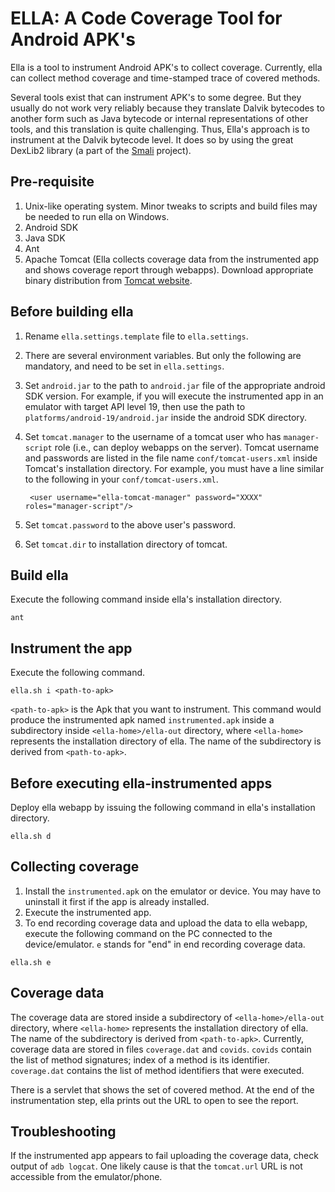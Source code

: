 ELLA: A Code Coverage Tool for Android APK's 
====

Ella is a tool to instrument Android APK's to collect
coverage. Currently, ella can collect method coverage and time-stamped trace of covered methods.

Several tools exist that can instrument APK's to some
degree. But they usually do not work very reliably because they
translate Dalvik bytecodes to another form such as Java bytecode or
internal representations of other tools, and this translation is quite
challenging.  Thus, Ella's approach is to instrument at the Dalvik
bytecode level. It does so by using the great DexLib2 library (a part
of the [Smali](https://github.com/JesusFreke/smali) project).

## Pre-requisite
1. Unix-like operating system. Minor tweaks to scripts and build files may be needed to run ella on Windows.
2. Android SDK
3. Java SDK
4. Ant
5. Apache Tomcat (Ella collects coverage data from the instrumented app and shows coverage report
through webapps). Download appropriate binary distribution from [Tomcat website](http://tomcat.apache.org/download-70.cgi).

## Before building ella
1. Rename `ella.settings.template` file to `ella.settings`.
2. There are several environment variables. But only the following are mandatory, and need to be set in `ella.settings`. 
  1. Set `android.jar` to the path to `android.jar` file of the appropriate
android SDK version. For example, if you will execute the instrumented app in an emulator
with target API level 19, then use the path to `platforms/android-19/android.jar` inside the android SDK directory.
  2. Set `tomcat.manager` to the username of a tomcat user who has `manager-script` role (i.e., can deploy webapps on the server). Tomcat username and passwords are listed in the file name `conf/tomcat-users.xml` inside Tomcat's installation directory.  For example, you must have a line similar to the following in your `conf/tomcat-users.xml`.

          <user username="ella-tomcat-manager" password="XXXX" roles="manager-script"/>

  3. Set `tomcat.password` to the above user's password. 
  4. Set `tomcat.dir` to installation directory of tomcat. 

## Build ella
Execute the following command inside ella's installation directory.
```
ant 
```

## Instrument the app
Execute the following command.
```
ella.sh i <path-to-apk>
```

`<path-to-apk>` is the Apk that you want to instrument. This command would produce the instrumented apk named `instrumented.apk` inside a subdirectory inside `<ella-home>/ella-out` directory, where `<ella-home>` represents the installation directory of ella. The name of the subdirectory is derived from `<path-to-apk>`.

## Before executing ella-instrumented apps
Deploy ella webapp by issuing the following command in ella's installation directory.
```
ella.sh d
```

## Collecting coverage
1. Install the `instrumented.apk` on the emulator or device. You may have to uninstall it first if the app is already installed.
2. Execute the instrumented app. 
3. To end recording coverage data and upload the data to ella webapp, execute the following command on the PC connected to the device/emulator. `e` stands for "end" in end recording coverage data.
```
ella.sh e
```

## Coverage data

The coverage data are stored inside a subdirectory of `<ella-home>/ella-out` directory, where `<ella-home>` represents the installation directory of ella. The name of the subdirectory is derived from `<path-to-apk>`. Currently, coverage data are stored in files `coverage.dat` and `covids`. `covids` contain the list of method signatures; index of a method is its identifier. `coverage.dat` contains the list of method identifiers that were executed.

There is a servlet that shows the set of covered method. At the end of the instrumentation step, ella prints out the URL to open to see the report.

## Troubleshooting

If the instrumented app appears to fail uploading the coverage data, check output of `adb logcat`. One likely cause is that the `tomcat.url` URL is not accessible from the emulator/phone.